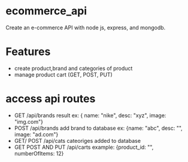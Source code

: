 # ecommerce_api
Create an e-commerce API with node js, express, and mongodb.

# Features 
- create product,brand and categories of product 
- manage product cart (GET, POST, PUT)

# access api routes
- GET /api/brands result ex: { name: "nike", desc: "xyz", image: "img.com"}
- POST /api/brands add brand to database ex: {name: "abc", desc: "", image: "ad.com"}
- GET/ POST /api/cats cateoriges added to database 
- GET POST AND PUT /api/carts 
  example: {product_id: "", numberOfItems: 12}

